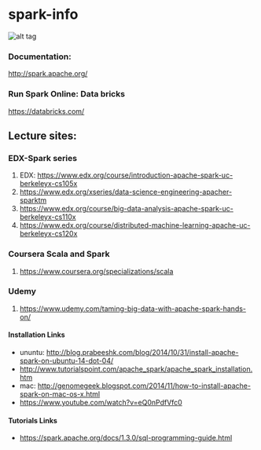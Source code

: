# spark-info

![alt tag](http://spark.apache.org/images/spark-logo-trademark.png)

### Documentation:
   http://spark.apache.org/
   
### Run Spark Online: Data bricks
   https://databricks.com/

## Lecture sites:

### EDX-Spark series
1. EDX: https://www.edx.org/course/introduction-apache-spark-uc-berkeleyx-cs105x
2. https://www.edx.org/xseries/data-science-engineering-apacher-sparktm
3. https://www.edx.org/course/big-data-analysis-apache-spark-uc-berkeleyx-cs110x
4. https://www.edx.org/course/distributed-machine-learning-apache-uc-berkeleyx-cs120x

### Coursera Scala and Spark
1. https://www.coursera.org/specializations/scala

### Udemy
1. https://www.udemy.com/taming-big-data-with-apache-spark-hands-on/



#### Installation Links
 - ununtu: http://blog.prabeeshk.com/blog/2014/10/31/install-apache-spark-on-ubuntu-14-dot-04/
 - http://www.tutorialspoint.com/apache_spark/apache_spark_installation.htm
 - mac: http://genomegeek.blogspot.com/2014/11/how-to-install-apache-spark-on-mac-os-x.html
 - https://www.youtube.com/watch?v=eQ0nPdfVfc0

#### Tutorials Links
 - https://spark.apache.org/docs/1.3.0/sql-programming-guide.html

